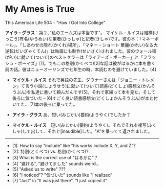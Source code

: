 # My Ames is True
This American Life 504 - "How I Got Into College"

**アイラ・グラス**：第２、”私のエームズは本当です”。 マイケル・ルイスは結構(けっこう)有名(ゆうめい)な筆者(ひっしゃ)と記者(きしゃ)です。彼の本：「マネーボール」、「しあわせの隠れ(かくれ)場所」、「マネー・ショート 華麗(かれい)なる大逆転(だいぎゃくてん)」は映画にも制作(せいさく)されました。彼のウォール街(がい)に就いて(ついて)のベストセラーは「ライアーズ・ポーカー」と「フラッシュ・ボーイズ」[1]。でもこの格別(かくべつ)[2]な話は彼がはるかに本を書く前の話。彼はニューオーリンズで七年生の時、本読むのを避けていました。[4]

* **マイケル・ルイス** それで英語の先生、ダウナーさんは「ジョニー・トレメン」て言う小説(しょうせう)に就いて(ついて)読書(どくしょ)感想文(かんそうぶん)を私達に書いて頼んだんです[5]。それで家帰って本を見た。そして後ろに気づいたー[6]すごく良い読書感想文(どくしょかんそうぶん)が本と付いてた、[7]本の後ろに乗ってた。

* **アイラ・グラス** あ、短い(みじかい)要約(ようやく)でしたか？

* **マイケル・ルイス**　短い(みじかい)要約(ようやく)。それでそれを複写(ふくしゃ)して出して、それと[inaudible]した。"A"を乗ってて返されました。

---

* [1]: How to say "include" like "his works include X, Y, and Z"?
* [2]: 特別(とくべつ) vs. 格別(かくべつ)?
* [3] What is the correct use of "はるかに”？
* [4] ”避ける”, "避けてました" sounds weird...
* [5] "Asked us to write" ???
* [6] "I noticed"? "気づいた" sounds like "I realized"
* [7] "Just" in "It was just there", "I just copied it"